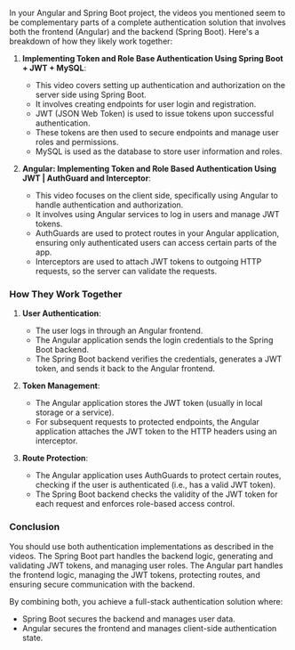 In your Angular and Spring Boot project, the videos you mentioned seem to be complementary parts of a complete authentication solution that involves both the frontend (Angular) and the backend (Spring Boot). Here's a breakdown of how they likely work together:

1. **Implementing Token and Role Base Authentication Using Spring Boot + JWT + MySQL**:
   - This video covers setting up authentication and authorization on the server side using Spring Boot.
   - It involves creating endpoints for user login and registration.
   - JWT (JSON Web Token) is used to issue tokens upon successful authentication.
   - These tokens are then used to secure endpoints and manage user roles and permissions.
   - MySQL is used as the database to store user information and roles.

2. **Angular: Implementing Token and Role Based Authentication Using JWT | AuthGuard and Interceptor**:
   - This video focuses on the client side, specifically using Angular to handle authentication and authorization.
   - It involves using Angular services to log in users and manage JWT tokens.
   - AuthGuards are used to protect routes in your Angular application, ensuring only authenticated users can access certain parts of the app.
   - Interceptors are used to attach JWT tokens to outgoing HTTP requests, so the server can validate the requests.

### How They Work Together

1. **User Authentication**:
   - The user logs in through an Angular frontend.
   - The Angular application sends the login credentials to the Spring Boot backend.
   - The Spring Boot backend verifies the credentials, generates a JWT token, and sends it back to the Angular frontend.

2. **Token Management**:
   - The Angular application stores the JWT token (usually in local storage or a service).
   - For subsequent requests to protected endpoints, the Angular application attaches the JWT token to the HTTP headers using an interceptor.

3. **Route Protection**:
   - The Angular application uses AuthGuards to protect certain routes, checking if the user is authenticated (i.e., has a valid JWT token).
   - The Spring Boot backend checks the validity of the JWT token for each request and enforces role-based access control.

### Conclusion

You should use both authentication implementations as described in the videos. The Spring Boot part handles the backend logic, generating and validating JWT tokens, and managing user roles. The Angular part handles the frontend logic, managing the JWT tokens, protecting routes, and ensuring secure communication with the backend.

By combining both, you achieve a full-stack authentication solution where:
- Spring Boot secures the backend and manages user data.
- Angular secures the frontend and manages client-side authentication state.